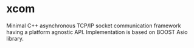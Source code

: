 # xcom
Minimal C++ asynchronous TCP/IP socket communication framework having a platform agnostic API. Implementation is based on BOOST Asio library.
